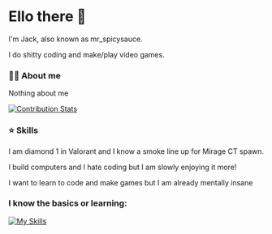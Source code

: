 # Ello there 👋

I'm Jack, also known as mr_spicysauce.


I do shitty coding and make/play video games.
 
### 👨‍💻 About me

Nothing about me

<a href="https://github.com/LordDashMe/github-contribution-stats/" target="blank">
	<img align="center" src="https://github-contribution-stats.vercel.app/api/?username=mr-spicysauce" alt="Contribution Stats" />
</a>

### ⭐ Skills
I am diamond 1 in Valorant and I know a smoke line up for Mirage CT spawn.

I build computers and I hate coding but I am slowly enjoying it more!

I want to learn to code and make games but I am already mentally insane

### I know the basics or learning:

[![My Skills](https://skillicons.dev/icons?i=godot,react,blender,linux,github)](https://skillicons.dev)
